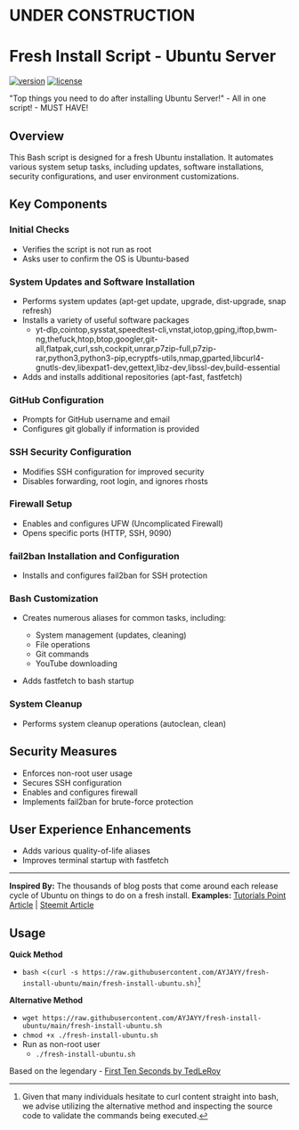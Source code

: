 # UNDER CONSTRUCTION

# Fresh Install Script - Ubuntu Server

[![version](https://img.shields.io/badge/version-v0.0.2-orange)](https://github.com/AYJAYY/fresh-install-ubuntu) [![license](https://img.shields.io/badge/license-GPLv3-blue)](https://github.com/AYJAYY/fresh-install-ubuntu)

"Top things you need to do after installing Ubuntu Server!" - All in one script! - MUST HAVE!


## Overview
This Bash script is designed for a fresh Ubuntu installation. It automates various system setup tasks, including updates, software installations, security configurations, and user environment customizations.

## Key Components

### Initial Checks
- Verifies the script is not run as root
- Asks user to confirm the OS is Ubuntu-based

### System Updates and Software Installation
- Performs system updates (apt-get update, upgrade, dist-upgrade, snap refresh)
- Installs a variety of useful software packages
  - yt-dlp,cointop,sysstat,speedtest-cli,vnstat,iotop,gping,iftop,bwm-ng,thefuck,htop,btop,googler,git-all,flatpak,curl,ssh,cockpit,unrar,p7zip-full,p7zip-rar,python3,python3-pip,ecryptfs-utils,nmap,gparted,libcurl4-gnutls-dev,libexpat1-dev,gettext,libz-dev,libssl-dev,build-essential
- Adds and installs additional repositories (apt-fast, fastfetch)

### GitHub Configuration
- Prompts for GitHub username and email
- Configures git globally if information is provided

### SSH Security Configuration
- Modifies SSH configuration for improved security
- Disables forwarding, root login, and ignores rhosts

### Firewall Setup
- Enables and configures UFW (Uncomplicated Firewall)
- Opens specific ports (HTTP, SSH, 9090)

### fail2ban Installation and Configuration
- Installs and configures fail2ban for SSH protection

### Bash Customization
- Creates numerous aliases for common tasks, including:
  - System management (updates, cleaning)
  - File operations
  - Git commands
  - YouTube downloading

- Adds fastfetch to bash startup

### System Cleanup
- Performs system cleanup operations (autoclean, clean)

## Security Measures
- Enforces non-root user usage
- Secures SSH configuration
- Enables and configures firewall
- Implements fail2ban for brute-force protection

## User Experience Enhancements
- Adds various quality-of-life aliases
- Improves terminal startup with fastfetch

---

**Inspired By:** The thousands of blog posts that come around each release cycle of Ubuntu on things to do on a fresh install. 
  **Examples:** [Tutorials Point Article](https://www.tutorialspoint.com/20-things-to-do-after-installing-ubuntu-22-04-lts-focal-fossa) | [Steemit Article](https://steemit.com/utopian-io/@jamzed/9-things-i-do-after-installing-a-fresh-linux-server-ubuntu)

## Usage
**Quick Method**
- `bash <(curl -s https://raw.githubusercontent.com/AYJAYY/fresh-install-ubuntu/main/fresh-install-ubuntu.sh)`[^1]

**Alternative Method**

- `wget https://raw.githubusercontent.com/AYJAYY/fresh-install-ubuntu/main/fresh-install-ubuntu.sh`
- `chmod +x ./fresh-install-ubuntu.sh`
- Run as non-root user
  - `./fresh-install-ubuntu.sh`

Based on the legendary - [First Ten Seconds by TedLeRoy](https://github.com/TedLeRoy/first-ten-seconds-redhat-ubuntu)

[^1]: Given that many individuals hesitate to curl content straight into bash, we advise utilizing the alternative method and inspecting the source code to validate the commands being executed.
